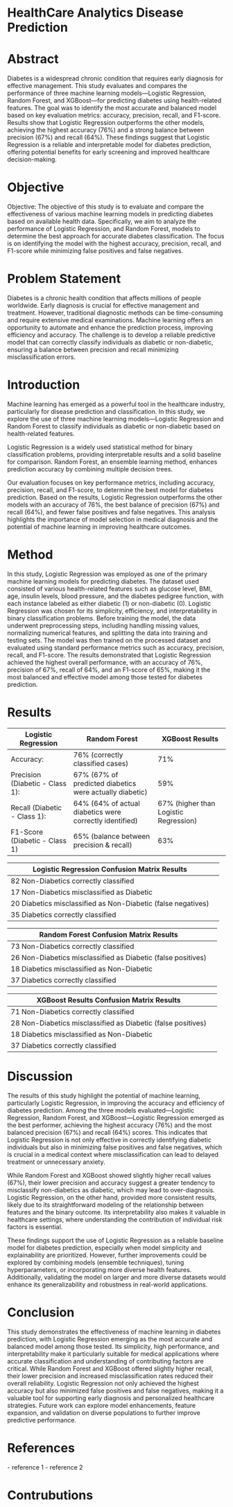 # HealthCare Analytics Disease Prediction
<h1>Abstract</h1> 
Diabetes is a widespread chronic condition that requires early diagnosis for effective management. This study evaluates and compares the performance of three machine learning models—Logistic Regression, Random Forest, and XGBoost—for predicting diabetes using health-related features. The goal was to identify the most accurate and balanced model based on key evaluation metrics: accuracy, precision, recall, and F1-score. Results show that Logistic Regression outperforms the other models, achieving the highest accuracy (76%) and a strong balance between precision (67%) and recall (64%). These findings suggest that Logistic Regression is a reliable and interpretable model for diabetes prediction, offering potential benefits for early screening and improved healthcare decision-making. 

<h1>Objective</h1> 
Objective: The objective of this study is to evaluate and compare the effectiveness of various machine learning models in predicting diabetes based on available health data. Specifically, we aim to analyze the performance of Logistic Regression, and Random Forest, models to determine the best approach for accurate diabetes classification. The focus is on identifying the model with the highest accuracy, precision, recall, and F1-score while minimizing false positives and false negatives. 

<h1>Problem Statement</h1> Diabetes is a chronic health condition that affects millions of people worldwide. Early diagnosis is crucial for effective management and treatment. However, traditional diagnostic methods can be time-consuming and require extensive medical examinations. Machine learning offers an opportunity to automate and enhance the prediction process, improving efficiency and accuracy. The challenge is to develop a reliable predictive model that can correctly classify individuals as diabetic or non-diabetic, ensuring a balance between precision and recall minimizing misclassification errors. 

<h1>Introduction</h1> Machine learning has emerged as a powerful tool in the healthcare industry, particularly for disease prediction and classification. In this study, we explore the use of three machine learning models—Logistic Regression and Random Forest to classify individuals as diabetic or non-diabetic based on health-related features. 

Logistic Regression is a widely used statistical method for binary classification problems, providing interpretable results and a solid baseline for comparison. Random Forest, an ensemble learning method, enhances prediction accuracy by combining multiple decision trees.  

Our evaluation focuses on key performance metrics, including accuracy, precision, recall, and F1-score, to determine the best model for diabetes prediction. Based on the results, Logistic Regression outperforms the other models with an accuracy of 76%, the best balance of precision (67%) and recall (64%), and fewer false positives and false negatives. This analysis highlights the importance of model selection in medical diagnosis and the potential of machine learning in improving healthcare outcomes. 

<h1>Method</h1> In this study, Logistic Regression was employed as one of the primary machine learning models for predicting diabetes. The dataset used consisted of various health-related features such as glucose level, BMI, age, insulin levels, blood pressure, and the diabetes pedigree function, with each instance labeled as either diabetic (1) or non-diabetic (0). Logistic Regression was chosen for its simplicity, efficiency, and interpretability in binary classification problems. Before training the model, the data underwent preprocessing steps, including handling missing values, normalizing numerical features, and splitting the data into training and testing sets. The model was then trained on the processed dataset and evaluated using standard performance metrics such as accuracy, precision, recall, and F1-score. The results demonstrated that Logistic Regression achieved the highest overall performance, with an accuracy of 76%, precision of 67%, recall of 64%, and an F1-score of 65%, making it the most balanced and effective model among those tested for diabetes prediction. 

 

 <h1>Results</h1> 

| Logistic Regression| Random Forest| XGBoost Results|
| --- | --- |---|
| Accuracy:  | 76% (correctly classified cases) |71% | 70% |
| Precision (Diabetic - Class 1):  | 67% (67% of predicted diabetics were actually diabetic)  | 59%| 57%|
| Recall (Diabetic - Class 1):|  64% (64% of actual diabetics were correctly identified) |67% (higher than Logistic Regression)|67% (same as Random Forest)|
| F1-Score (Diabetic - Class 1) | 65% (balance between precision & recall)|63%|62% |

| Logistic Regression Confusion Matrix Results| |
| --- |--- |
|82 Non-Diabetics correctly classified |
|17 Non-Diabetics misclassified as Diabetic  |
|20 Diabetics misclassified as Non-Diabetic (false negatives) |
|35 Diabetics correctly classified |



| Random Forest Confusion Matrix Results| |
| --- | --- |
|73 Non-Diabetics correctly classified |
|26 Non-Diabetics misclassified as Diabetic (false positives)  |
|18 Diabetics misclassified as Non-Diabetic |
|37 Diabetics correctly classified  |


| XGBoost Results Confusion Matrix Results| |
| --- | --- |
|71 Non-Diabetics correctly classified  |
|28 Non-Diabetics misclassified as Diabetic (false positives)   |
|18 Diabetics misclassified as Non-Diabetic |
|37 Diabetics correctly classified  |

  
 <h1>Discussion</h1>
 
The results of this study highlight the potential of machine learning, particularly Logistic Regression, in improving the accuracy and efficiency of diabetes prediction. Among the three models evaluated—Logistic Regression, Random Forest, and XGBoost—Logistic Regression emerged as the best performer, achieving the highest accuracy (76%) and the most balanced precision (67%) and recall (64%) scores. This indicates that Logistic Regression is not only effective in correctly identifying diabetic individuals but also in minimizing false positives and false negatives, which is crucial in a medical context where misclassification can lead to delayed treatment or unnecessary anxiety. 

While Random Forest and XGBoost showed slightly higher recall values (67%), their lower precision and accuracy suggest a greater tendency to misclassify non-diabetics as diabetic, which may lead to over-diagnosis. Logistic Regression, on the other hand, provided more consistent results, likely due to its straightforward modeling of the relationship between features and the binary outcome. Its interpretability also makes it valuable in healthcare settings, where understanding the contribution of individual risk factors is essential. 

These findings support the use of Logistic Regression as a reliable baseline model for diabetes prediction, especially when model simplicity and explainability are prioritized. However, further improvements could be explored by combining models (ensemble techniques), tuning hyperparameters, or incorporating more diverse health features. Additionally, validating the model on larger and more diverse datasets would enhance its generalizability and robustness in real-world applications. 

 
<h1>Conclusion</h1> 
 
This study demonstrates the effectiveness of machine learning in diabetes prediction, with Logistic Regression emerging as the most accurate and balanced model among those tested. Its simplicity, high performance, and interpretability make it particularly suitable for medical applications where accurate classification and understanding of contributing factors are critical. While Random Forest and XGBoost offered slightly higher recall, their lower precision and increased misclassification rates reduced their overall reliability. Logistic Regression not only achieved the highest accuracy but also minimized false positives and false negatives, making it a valuable tool for supporting early diagnosis and personalized healthcare strategies. Future work can explore model enhancements, feature expansion, and validation on diverse populations to further improve predictive performance. 

 <h1>References</h1> 
 - reference 1
 - reference 2
 
 <h1>Contrubutions</h1> 
 
 

 

